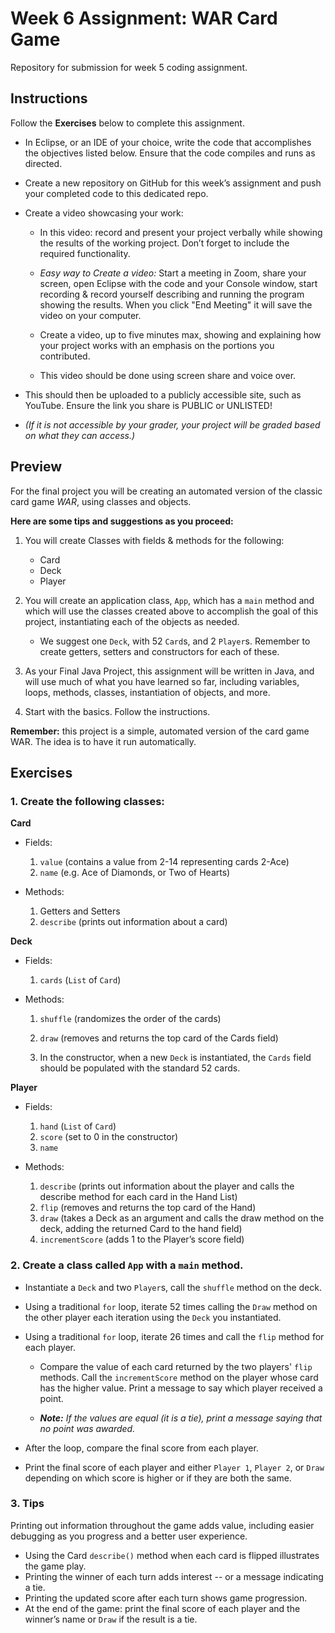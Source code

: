 # Week 6 Assignment: WAR Card Game

Repository for submission for week 5 coding assignment.

## Instructions 

Follow the **Exercises** below to complete this assignment.

- In Eclipse, or an IDE of your choice, write the code that accomplishes the objectives listed below. Ensure that the code compiles and runs as directed.

- Create a new repository on GitHub for this week’s assignment and push your completed code to this dedicated repo.

- Create a video showcasing your work:

    - In this video: record and present your project verbally while showing the results of the working project.   Don’t forget to include the required functionality.

    - _Easy way to Create a video:_  Start a meeting in Zoom, share your screen, open Eclipse with the code and your Console window, start recording & record yourself describing and running the program showing the results. When you click "End Meeting" it will save the video on your computer.

    - Create a video, up to five minutes max, showing and explaining how your project works with an emphasis on the portions you contributed.

    - This video should be done using screen share and voice over.  

- This should then be uploaded to a publicly accessible site, such as YouTube. Ensure the link you share is PUBLIC or UNLISTED!

- _(If it is not accessible by your grader, your project will be graded based on what they can access.)_


## Preview

For the final project you will be creating an automated version of the classic card game _WAR_, using classes and objects.

**Here are some tips and suggestions as you proceed:**

1. You will create Classes with fields & methods for the following:

    - Card
    - Deck
    - Player

2.  You will create an application class, `App`, which has a `main` method and which will use the classes created above to accomplish the goal of this project, instantiating each of the objects as needed.
    - We suggest one `Deck`, with 52 `Card`s, and 2 `Player`s.  Remember to create getters, setters and constructors for each of these.

3.  As your Final Java Project, this assignment will be written in Java, and will use much of what you have learned so far, including variables, loops, methods, classes, instantiation of objects, and more.

4. Start with the basics.  Follow the instructions. 

**Remember:**  this project is a simple, automated version of the card game WAR.  The idea is to have it run automatically.  



## Exercises

### 1. Create the following classes:

**Card**

- Fields:

    1. `value` (contains a value from 2-14 representing cards 2-Ace)
    2. `name` (e.g. Ace of Diamonds, or Two of Hearts)

- Methods:

    1. Getters and Setters
    2. `describe` (prints out information about a card)

**Deck**

- Fields:

    1. `cards` (`List` of `Card`)

- Methods:

    1. `shuffle` (randomizes the order of the cards)

    2. `draw` (removes and returns the top card of the Cards field)

    3. In the constructor, when a new `Deck` is instantiated, the `Cards` field should be populated with the standard 52 cards.


**Player**

- Fields:

    1. `hand` (`List` of `Card`)
    2. `score` (set to 0 in the constructor)
    3. `name`

- Methods:

    1. `describe` (prints out information about the player and calls the describe method for each card in the Hand List)
    2. `flip` (removes and returns the top card of the Hand)
    3. `draw` (takes a Deck as an argument and calls the draw method on the deck, adding the returned Card to the hand field)
    4. `incrementScore` (adds 1 to the Player’s score field)

### 2. Create a class called `App` with a `main` method.

- Instantiate a `Deck` and two `Player`s, call the `shuffle` method on the deck.

- Using a traditional `for` loop, iterate 52 times calling the `Draw` method on the other player each iteration using the `Deck` you instantiated.

- Using a traditional `for` loop, iterate 26 times and call the `flip` method for each player.

    - Compare the value of each card returned by the two players' `flip` methods. Call the `incrementScore` method on the player whose card has the higher value.  Print a message to say which player received a point.

    - _**Note:**  If the values are equal (it is a tie), print a message saying that no point was awarded._

- After the loop, compare the final score from each player.

- Print the final score of each player and either `Player 1`, `Player 2`, or `Draw` depending on which score is higher or if they are both the same.

 
### 3.  Tips

Printing out information throughout the game adds value, including easier debugging as you progress and a better user experience.

- Using the Card `describe()` method when each card is flipped illustrates the game play.
- Printing the winner of each turn adds interest -- or a message indicating a tie.
- Printing the updated score after each turn shows game progression.
- At the end of the game: print the final score of each player and the winner’s name or `Draw` if the result is a tie.
